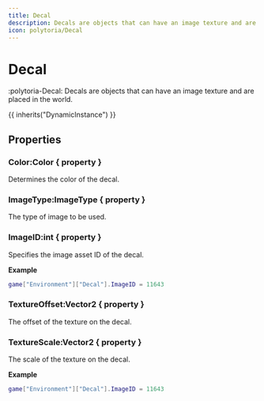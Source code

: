 ```yaml
---
title: Decal
description: Decals are objects that can have an image texture and are placed in the world.
icon: polytoria/Decal
---
```


# Decal

:polytoria-Decal: Decals are objects that can have an image texture and are placed in the world.

{{ inherits("DynamicInstance") }}

## Properties

### Color:Color { property }

Determines the color of the decal.

### ImageType:ImageType { property }

The type of image to be used.

### ImageID:int { property }

Specifies the image asset ID of the decal.

**Example**

```lua
game["Environment"]["Decal"].ImageID = 11643
```

### TextureOffset:Vector2 { property }

The offset of the texture on the decal.

### TextureScale:Vector2 { property }

The scale of the texture on the decal.

**Example**

```lua
game["Environment"]["Decal"].ImageID = 11643
```
